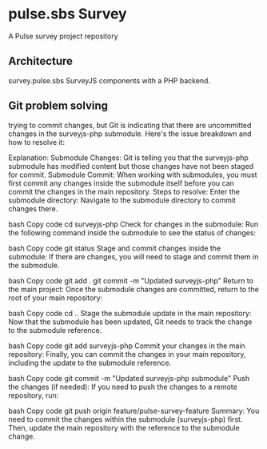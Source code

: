# pulse.sbs Survey 

A Pulse survey project repository

## Architecture
survey.pulse.sbs SurveyJS components with a PHP backend.

## Git problem solving

 trying to commit changes, but Git is indicating that there are uncommitted changes in the surveyjs-php submodule. Here's the issue breakdown and how to resolve it:

Explanation:
Submodule Changes: Git is telling you that the surveyjs-php submodule has modified content but those changes have not been staged for commit.
Submodule Commit: When working with submodules, you must first commit any changes inside the submodule itself before you can commit the changes in the main repository.
Steps to resolve:
Enter the submodule directory: Navigate to the submodule directory to commit changes there.

bash
Copy code
cd surveyjs-php
Check for changes in the submodule: Run the following command inside the submodule to see the status of changes:

bash
Copy code
git status
Stage and commit changes inside the submodule: If there are changes, you will need to stage and commit them in the submodule.

bash
Copy code
git add .
git commit -m "Updated surveyjs-php"
Return to the main project: Once the submodule changes are committed, return to the root of your main repository:

bash
Copy code
cd ..
Stage the submodule update in the main repository: Now that the submodule has been updated, Git needs to track the change to the submodule reference.

bash
Copy code
git add surveyjs-php
Commit your changes in the main repository: Finally, you can commit the changes in your main repository, including the update to the submodule reference.

bash
Copy code
git commit -m "Updated surveyjs-php submodule"
Push the changes (if needed): If you need to push the changes to a remote repository, run:

bash
Copy code
git push origin feature/pulse-survey-feature
Summary:
You need to commit the changes within the submodule (surveyjs-php) first.
Then, update the main repository with the reference to the submodule change.